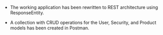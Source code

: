

- The working application has been rewritten to REST architecture using ResponseEntity.

- A collection with CRUD operations for the User, Security, and Product models has been created in Postman.
